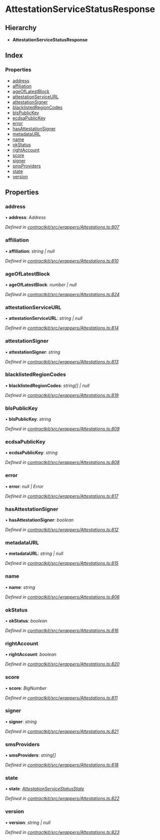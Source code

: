 # AttestationServiceStatusResponse

## Hierarchy

* **AttestationServiceStatusResponse**

## Index

### Properties

* [address]()
* [affiliation]()
* [ageOfLatestBlock]()
* [attestationServiceURL]()
* [attestationSigner]()
* [blacklistedRegionCodes]()
* [blsPublicKey]()
* [ecdsaPublicKey]()
* [error]()
* [hasAttestationSigner]()
* [metadataURL]()
* [name]()
* [okStatus]()
* [rightAccount]()
* [score]()
* [signer]()
* [smsProviders]()
* [state]()
* [version]()

## Properties

### address

• **address**: _Address_

_Defined in_ [_contractkit/src/wrappers/Attestations.ts:807_](https://github.com/celo-org/celo-monorepo/blob/master/packages/sdk/contractkit/src/wrappers/Attestations.ts#L807)

### affiliation

• **affiliation**: _string \| null_

_Defined in_ [_contractkit/src/wrappers/Attestations.ts:810_](https://github.com/celo-org/celo-monorepo/blob/master/packages/sdk/contractkit/src/wrappers/Attestations.ts#L810)

### ageOfLatestBlock

• **ageOfLatestBlock**: _number \| null_

_Defined in_ [_contractkit/src/wrappers/Attestations.ts:824_](https://github.com/celo-org/celo-monorepo/blob/master/packages/sdk/contractkit/src/wrappers/Attestations.ts#L824)

### attestationServiceURL

• **attestationServiceURL**: _string \| null_

_Defined in_ [_contractkit/src/wrappers/Attestations.ts:814_](https://github.com/celo-org/celo-monorepo/blob/master/packages/sdk/contractkit/src/wrappers/Attestations.ts#L814)

### attestationSigner

• **attestationSigner**: _string_

_Defined in_ [_contractkit/src/wrappers/Attestations.ts:813_](https://github.com/celo-org/celo-monorepo/blob/master/packages/sdk/contractkit/src/wrappers/Attestations.ts#L813)

### blacklistedRegionCodes

• **blacklistedRegionCodes**: _string\[\] \| null_

_Defined in_ [_contractkit/src/wrappers/Attestations.ts:819_](https://github.com/celo-org/celo-monorepo/blob/master/packages/sdk/contractkit/src/wrappers/Attestations.ts#L819)

### blsPublicKey

• **blsPublicKey**: _string_

_Defined in_ [_contractkit/src/wrappers/Attestations.ts:809_](https://github.com/celo-org/celo-monorepo/blob/master/packages/sdk/contractkit/src/wrappers/Attestations.ts#L809)

### ecdsaPublicKey

• **ecdsaPublicKey**: _string_

_Defined in_ [_contractkit/src/wrappers/Attestations.ts:808_](https://github.com/celo-org/celo-monorepo/blob/master/packages/sdk/contractkit/src/wrappers/Attestations.ts#L808)

### error

• **error**: _null \| Error_

_Defined in_ [_contractkit/src/wrappers/Attestations.ts:817_](https://github.com/celo-org/celo-monorepo/blob/master/packages/sdk/contractkit/src/wrappers/Attestations.ts#L817)

### hasAttestationSigner

• **hasAttestationSigner**: _boolean_

_Defined in_ [_contractkit/src/wrappers/Attestations.ts:812_](https://github.com/celo-org/celo-monorepo/blob/master/packages/sdk/contractkit/src/wrappers/Attestations.ts#L812)

### metadataURL

• **metadataURL**: _string \| null_

_Defined in_ [_contractkit/src/wrappers/Attestations.ts:815_](https://github.com/celo-org/celo-monorepo/blob/master/packages/sdk/contractkit/src/wrappers/Attestations.ts#L815)

### name

• **name**: _string_

_Defined in_ [_contractkit/src/wrappers/Attestations.ts:806_](https://github.com/celo-org/celo-monorepo/blob/master/packages/sdk/contractkit/src/wrappers/Attestations.ts#L806)

### okStatus

• **okStatus**: _boolean_

_Defined in_ [_contractkit/src/wrappers/Attestations.ts:816_](https://github.com/celo-org/celo-monorepo/blob/master/packages/sdk/contractkit/src/wrappers/Attestations.ts#L816)

### rightAccount

• **rightAccount**: _boolean_

_Defined in_ [_contractkit/src/wrappers/Attestations.ts:820_](https://github.com/celo-org/celo-monorepo/blob/master/packages/sdk/contractkit/src/wrappers/Attestations.ts#L820)

### score

• **score**: _BigNumber_

_Defined in_ [_contractkit/src/wrappers/Attestations.ts:811_](https://github.com/celo-org/celo-monorepo/blob/master/packages/sdk/contractkit/src/wrappers/Attestations.ts#L811)

### signer

• **signer**: _string_

_Defined in_ [_contractkit/src/wrappers/Attestations.ts:821_](https://github.com/celo-org/celo-monorepo/blob/master/packages/sdk/contractkit/src/wrappers/Attestations.ts#L821)

### smsProviders

• **smsProviders**: _string\[\]_

_Defined in_ [_contractkit/src/wrappers/Attestations.ts:818_](https://github.com/celo-org/celo-monorepo/blob/master/packages/sdk/contractkit/src/wrappers/Attestations.ts#L818)

### state

• **state**: [_AttestationServiceStatusState_]()

_Defined in_ [_contractkit/src/wrappers/Attestations.ts:822_](https://github.com/celo-org/celo-monorepo/blob/master/packages/sdk/contractkit/src/wrappers/Attestations.ts#L822)

### version

• **version**: _string \| null_

_Defined in_ [_contractkit/src/wrappers/Attestations.ts:823_](https://github.com/celo-org/celo-monorepo/blob/master/packages/sdk/contractkit/src/wrappers/Attestations.ts#L823)

